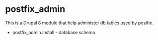# postfix_admin
This is a Drupal 8 module that help administer db tables used by postfix.
* postfix_admin.install - database schema
